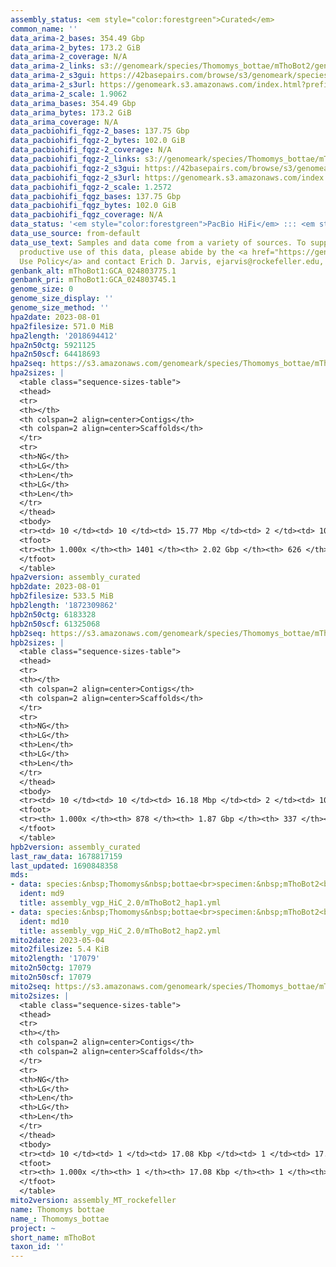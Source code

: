```yaml
---
assembly_status: <em style="color:forestgreen">Curated</em>
common_name: ''
data_arima-2_bases: 354.49 Gbp
data_arima-2_bytes: 173.2 GiB
data_arima-2_coverage: N/A
data_arima-2_links: s3://genomeark/species/Thomomys_bottae/mThoBot2/genomic_data/arima/<br>
data_arima-2_s3gui: https://42basepairs.com/browse/s3/genomeark/species/Thomomys_bottae/mThoBot2/genomic_data/arima/
data_arima-2_s3url: https://genomeark.s3.amazonaws.com/index.html?prefix=species/Thomomys_bottae/mThoBot2/genomic_data/arima/
data_arima-2_scale: 1.9062
data_arima_bases: 354.49 Gbp
data_arima_bytes: 173.2 GiB
data_arima_coverage: N/A
data_pacbiohifi_fqgz-2_bases: 137.75 Gbp
data_pacbiohifi_fqgz-2_bytes: 102.0 GiB
data_pacbiohifi_fqgz-2_coverage: N/A
data_pacbiohifi_fqgz-2_links: s3://genomeark/species/Thomomys_bottae/mThoBot2/genomic_data/pacbio_hifi/<br>
data_pacbiohifi_fqgz-2_s3gui: https://42basepairs.com/browse/s3/genomeark/species/Thomomys_bottae/mThoBot2/genomic_data/pacbio_hifi/
data_pacbiohifi_fqgz-2_s3url: https://genomeark.s3.amazonaws.com/index.html?prefix=species/Thomomys_bottae/mThoBot2/genomic_data/pacbio_hifi/
data_pacbiohifi_fqgz-2_scale: 1.2572
data_pacbiohifi_fqgz_bases: 137.75 Gbp
data_pacbiohifi_fqgz_bytes: 102.0 GiB
data_pacbiohifi_fqgz_coverage: N/A
data_status: '<em style="color:forestgreen">PacBio HiFi</em> ::: <em style="color:forestgreen">Arima</em>'
data_use_source: from-default
data_use_text: Samples and data come from a variety of sources. To support fair and
  productive use of this data, please abide by the <a href="https://genome10k.soe.ucsc.edu/data-use-policies/">Data
  Use Policy</a> and contact Erich D. Jarvis, ejarvis@rockefeller.edu, with any questions.
genbank_alt: mThoBot1:GCA_024803775.1
genbank_pri: mThoBot1:GCA_024803745.1
genome_size: 0
genome_size_display: ''
genome_size_method: ''
hpa2date: 2023-08-01
hpa2filesize: 571.0 MiB
hpa2length: '2018694412'
hpa2n50ctg: 5921125
hpa2n50scf: 64418693
hpa2seq: https://s3.amazonaws.com/genomeark/species/Thomomys_bottae/mThoBot2/assembly_curated/mThoBot2.hap1.cur.20230801.fasta.gz
hpa2sizes: |
  <table class="sequence-sizes-table">
  <thead>
  <tr>
  <th></th>
  <th colspan=2 align=center>Contigs</th>
  <th colspan=2 align=center>Scaffolds</th>
  </tr>
  <tr>
  <th>NG</th>
  <th>LG</th>
  <th>Len</th>
  <th>LG</th>
  <th>Len</th>
  </tr>
  </thead>
  <tbody>
  <tr><td> 10 </td><td> 10 </td><td> 15.77 Mbp </td><td> 2 </td><td> 106.04 Mbp </td></tr><tr><td> 20 </td><td> 26 </td><td> 10.88 Mbp </td><td> 5 </td><td> 86.34 Mbp </td></tr><tr><td> 30 </td><td> 46 </td><td> 9.06 Mbp </td><td> 7 </td><td> 84.78 Mbp </td></tr><tr><td> 40 </td><td> 71 </td><td> 7.36 Mbp </td><td> 9 </td><td> 71.53 Mbp </td></tr><tr style="background-color:#cccccc;"><td> 50 </td><td> 102 </td><td style="background-color:#88ff88;"> 5.92 Mbp </td><td> 12 </td><td style="background-color:#88ff88;"> 64.42 Mbp </td></tr><tr><td> 60 </td><td> 140 </td><td> 4.57 Mbp </td><td> 16 </td><td> 59.48 Mbp </td></tr><tr><td> 70 </td><td> 192 </td><td> 3.23 Mbp </td><td> 20 </td><td> 48.60 Mbp </td></tr><tr><td> 80 </td><td> 269 </td><td> 2.00 Mbp </td><td> 25 </td><td> 28.37 Mbp </td></tr><tr><td> 90 </td><td> 409 </td><td> 0.93 Mbp </td><td> 36 </td><td> 7.95 Mbp </td></tr><tr><td> 100 </td><td> 1401 </td><td> 11.06 Kbp </td><td> 626 </td><td> 11.06 Kbp </td></tr></tbody>
  <tfoot>
  <tr><th> 1.000x </th><th> 1401 </th><th> 2.02 Gbp </th><th> 626 </th><th> 2.02 Gbp </th></tr>
  </tfoot>
  </table>
hpa2version: assembly_curated
hpb2date: 2023-08-01
hpb2filesize: 533.5 MiB
hpb2length: '1872309862'
hpb2n50ctg: 6183328
hpb2n50scf: 61325068
hpb2seq: https://s3.amazonaws.com/genomeark/species/Thomomys_bottae/mThoBot2/assembly_curated/mThoBot2.hap2.cur.20230801.fasta.gz
hpb2sizes: |
  <table class="sequence-sizes-table">
  <thead>
  <tr>
  <th></th>
  <th colspan=2 align=center>Contigs</th>
  <th colspan=2 align=center>Scaffolds</th>
  </tr>
  <tr>
  <th>NG</th>
  <th>LG</th>
  <th>Len</th>
  <th>LG</th>
  <th>Len</th>
  </tr>
  </thead>
  <tbody>
  <tr><td> 10 </td><td> 10 </td><td> 16.18 Mbp </td><td> 2 </td><td> 102.36 Mbp </td></tr><tr><td> 20 </td><td> 23 </td><td> 11.73 Mbp </td><td> 4 </td><td> 86.10 Mbp </td></tr><tr><td> 30 </td><td> 42 </td><td> 8.82 Mbp </td><td> 7 </td><td> 82.32 Mbp </td></tr><tr><td> 40 </td><td> 64 </td><td> 7.61 Mbp </td><td> 9 </td><td> 69.54 Mbp </td></tr><tr style="background-color:#cccccc;"><td> 50 </td><td> 92 </td><td style="background-color:#88ff88;"> 6.18 Mbp </td><td> 12 </td><td style="background-color:#88ff88;"> 61.33 Mbp </td></tr><tr><td> 60 </td><td> 126 </td><td> 4.78 Mbp </td><td> 15 </td><td> 59.15 Mbp </td></tr><tr><td> 70 </td><td> 170 </td><td> 3.73 Mbp </td><td> 18 </td><td> 50.19 Mbp </td></tr><tr><td> 80 </td><td> 230 </td><td> 2.56 Mbp </td><td> 23 </td><td> 31.63 Mbp </td></tr><tr><td> 90 </td><td> 329 </td><td> 1.24 Mbp </td><td> 32 </td><td> 11.83 Mbp </td></tr><tr><td> 100 </td><td> 878 </td><td> 14.78 Kbp </td><td> 337 </td><td> 14.78 Kbp </td></tr></tbody>
  <tfoot>
  <tr><th> 1.000x </th><th> 878 </th><th> 1.87 Gbp </th><th> 337 </th><th> 1.87 Gbp </th></tr>
  </tfoot>
  </table>
hpb2version: assembly_curated
last_raw_data: 1678817159
last_updated: 1690848358
mds:
- data: species:&nbsp;Thomomys&nbsp;bottae<br>specimen:&nbsp;mThoBot2<br>projects:&nbsp;<br>&nbsp;&nbsp;-&nbsp;vgp<br>data_location:&nbsp;S3<br>release_to:&nbsp;S3<br>haplotype_to_curate:&nbsp;hap1<br>hap1:&nbsp;s3://genomeark/species/Thomomys_bottae/mThoBot2/assembly_vgp_HiC_2.0/mThoBot2.HiC.hap1.20230503.fasta.gz<br>hap2:&nbsp;s3://genomeark/species/Thomomys_bottae/mThoBot2/assembly_vgp_HiC_2.0/mThoBot2.HiC.hap2.20230503.fasta.gz<br>pretext_hap1:&nbsp;s3://genomeark/species/Thomomys_bottae/mThoBot2/assembly_vgp_HiC_2.0/evaluation/hap1/pretext/mThoBot2_hap1__s2_heatmap.pretext<br>pretext_hap2:&nbsp;s3://genomeark/species/Thomomys_bottae/mThoBot2/assembly_vgp_HiC_2.0/evaluation/hap2/pretext/mThoBot2_hap2__s2_heatmap.pretext<br>kmer_spectra_img:&nbsp;s3://genomeark/species/Thomomys_bottae/mThoBot2/assembly_vgp_HiC_2.0/evaluation/merqury_postpurge/mThoBot2_png/<br>mito:&nbsp;s3://genomeark/species/Thomomys_bottae/mThoBot2/assembly_MT_rockefeller/mThoBot2.MT.20230504.fasta.gz<br>mito_gb:&nbsp;s3://genomeark/species/Thomomys_bottae/mThoBot2/assembly_MT_rockefeller/mThoBot2.MT.20230504.gb<br>pacbio_read_dir:&nbsp;s3://genomeark/species/Thomomys_bottae/mThoBot2/genomic_data/pacbio_hifi/<br>pacbio_read_type:&nbsp;hifi<br>hic_read_dir:&nbsp;s3://genomeark/species/Thomomys_bottae/mThoBot2/genomic_data/arima/<br>pipeline:<br>&nbsp;&nbsp;-&nbsp;hifiasm&nbsp;(0.19.3+galaxy0)<br>&nbsp;&nbsp;-&nbsp;purge_dups&nbsp;(1.2.6+galaxy0)<br>&nbsp;&nbsp;-&nbsp;yahs&nbsp;(1.2a.2+galaxy0)<br>assembled_by_group:&nbsp;Rockefeller<br>notes:&nbsp;This&nbsp;was&nbsp;a&nbsp;hifiasm-HiC&nbsp;assembly&nbsp;of&nbsp;mThoBot2,&nbsp;resulting&nbsp;in&nbsp;two&nbsp;complete&nbsp;haplotypes.&nbsp;This&nbsp;individual&nbsp;did&nbsp;not&nbsp;have&nbsp;bionano&nbsp;data.&nbsp;HiC&nbsp;scaffolding&nbsp;was&nbsp;performed&nbsp;with&nbsp;yahs.&nbsp;The&nbsp;HiC&nbsp;prep&nbsp;was&nbsp;Arima&nbsp;kit&nbsp;2.&nbsp;I&nbsp;am&nbsp;submitting&nbsp;both&nbsp;hap1&nbsp;&&nbsp;hap2&nbsp;for&nbsp;dual&nbsp;curation.&nbsp;This&nbsp;is&nbsp;the&nbsp;curation&nbsp;ticket&nbsp;for&nbsp;hap1.&nbsp;
  ident: md9
  title: assembly_vgp_HiC_2.0/mThoBot2_hap1.yml
- data: species:&nbsp;Thomomys&nbsp;bottae<br>specimen:&nbsp;mThoBot2<br>projects:&nbsp;<br>&nbsp;&nbsp;-&nbsp;vgp<br>data_location:&nbsp;S3<br>release_to:&nbsp;S3<br>haplotype_to_curate:&nbsp;hap2<br>hap1:&nbsp;s3://genomeark/species/Thomomys_bottae/mThoBot2/assembly_vgp_HiC_2.0/mThoBot2.HiC.hap1.20230503.fasta.gz<br>hap2:&nbsp;s3://genomeark/species/Thomomys_bottae/mThoBot2/assembly_vgp_HiC_2.0/mThoBot2.HiC.hap2.20230503.fasta.gz<br>pretext_hap1:&nbsp;s3://genomeark/species/Thomomys_bottae/mThoBot2/assembly_vgp_HiC_2.0/evaluation/hap1/pretext/mThoBot2_hap1__s2_heatmap.pretext<br>pretext_hap2:&nbsp;s3://genomeark/species/Thomomys_bottae/mThoBot2/assembly_vgp_HiC_2.0/evaluation/hap2/pretext/mThoBot2_hap2__s2_heatmap.pretext<br>kmer_spectra_img:&nbsp;s3://genomeark/species/Thomomys_bottae/mThoBot2/assembly_vgp_HiC_2.0/evaluation/merqury_postpurge/mThoBot2_png/<br>mito:&nbsp;s3://genomeark/species/Thomomys_bottae/mThoBot2/assembly_MT_rockefeller/mThoBot2.MT.20230504.fasta.gz<br>mito_gb:&nbsp;s3://genomeark/species/Thomomys_bottae/mThoBot2/assembly_MT_rockefeller/mThoBot2.MT.20230504.gb<br>pacbio_read_dir:&nbsp;s3://genomeark/species/Thomomys_bottae/mThoBot2/genomic_data/pacbio_hifi/<br>pacbio_read_type:&nbsp;hifi<br>hic_read_dir:&nbsp;s3://genomeark/species/Thomomys_bottae/mThoBot2/genomic_data/arima/<br>pipeline:<br>&nbsp;&nbsp;-&nbsp;hifiasm&nbsp;(0.19.3+galaxy0)<br>&nbsp;&nbsp;-&nbsp;purge_dups&nbsp;(1.2.6+galaxy0)<br>&nbsp;&nbsp;-&nbsp;yahs&nbsp;(1.2a.2+galaxy0)<br>assembled_by_group:&nbsp;Rockefeller<br>notes:&nbsp;This&nbsp;was&nbsp;a&nbsp;hifiasm-HiC&nbsp;assembly&nbsp;of&nbsp;mThoBot2,&nbsp;resulting&nbsp;in&nbsp;two&nbsp;complete&nbsp;haplotypes.&nbsp;This&nbsp;individual&nbsp;did&nbsp;not&nbsp;have&nbsp;bionano&nbsp;data.&nbsp;HiC&nbsp;scaffolding&nbsp;was&nbsp;performed&nbsp;with&nbsp;yahs.&nbsp;The&nbsp;HiC&nbsp;prep&nbsp;was&nbsp;Arima&nbsp;kit&nbsp;2.&nbsp;I&nbsp;am&nbsp;submitting&nbsp;both&nbsp;hap1&nbsp;&&nbsp;hap2&nbsp;for&nbsp;dual&nbsp;curation.&nbsp;This&nbsp;is&nbsp;the&nbsp;curation&nbsp;ticket&nbsp;for&nbsp;hap2.&nbsp;
  ident: md10
  title: assembly_vgp_HiC_2.0/mThoBot2_hap2.yml
mito2date: 2023-05-04
mito2filesize: 5.4 KiB
mito2length: '17079'
mito2n50ctg: 17079
mito2n50scf: 17079
mito2seq: https://s3.amazonaws.com/genomeark/species/Thomomys_bottae/mThoBot2/assembly_MT_rockefeller/mThoBot2.MT.20230504.fasta.gz
mito2sizes: |
  <table class="sequence-sizes-table">
  <thead>
  <tr>
  <th></th>
  <th colspan=2 align=center>Contigs</th>
  <th colspan=2 align=center>Scaffolds</th>
  </tr>
  <tr>
  <th>NG</th>
  <th>LG</th>
  <th>Len</th>
  <th>LG</th>
  <th>Len</th>
  </tr>
  </thead>
  <tbody>
  <tr><td> 10 </td><td> 1 </td><td> 17.08 Kbp </td><td> 1 </td><td> 17.08 Kbp </td></tr><tr><td> 20 </td><td> 1 </td><td> 17.08 Kbp </td><td> 1 </td><td> 17.08 Kbp </td></tr><tr><td> 30 </td><td> 1 </td><td> 17.08 Kbp </td><td> 1 </td><td> 17.08 Kbp </td></tr><tr><td> 40 </td><td> 1 </td><td> 17.08 Kbp </td><td> 1 </td><td> 17.08 Kbp </td></tr><tr style="background-color:#cccccc;"><td> 50 </td><td> 1 </td><td style="background-color:#ff8888;"> 17.08 Kbp </td><td> 1 </td><td style="background-color:#ff8888;"> 17.08 Kbp </td></tr><tr><td> 60 </td><td> 1 </td><td> 17.08 Kbp </td><td> 1 </td><td> 17.08 Kbp </td></tr><tr><td> 70 </td><td> 1 </td><td> 17.08 Kbp </td><td> 1 </td><td> 17.08 Kbp </td></tr><tr><td> 80 </td><td> 1 </td><td> 17.08 Kbp </td><td> 1 </td><td> 17.08 Kbp </td></tr><tr><td> 90 </td><td> 1 </td><td> 17.08 Kbp </td><td> 1 </td><td> 17.08 Kbp </td></tr><tr><td> 100 </td><td> 1 </td><td> 17.08 Kbp </td><td> 1 </td><td> 17.08 Kbp </td></tr></tbody>
  <tfoot>
  <tr><th> 1.000x </th><th> 1 </th><th> 17.08 Kbp </th><th> 1 </th><th> 17.08 Kbp </th></tr>
  </tfoot>
  </table>
mito2version: assembly_MT_rockefeller
name: Thomomys bottae
name_: Thomomys_bottae
project: ~
short_name: mThoBot
taxon_id: ''
---
```

